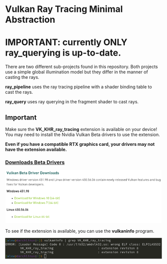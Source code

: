 # Vulkan Ray Tracing Minimal Abstraction

# IMPORTANT: currently ONLY ray_querying is up-to-date.

There are two different sub-projects found in this repository. Both projects use a simple global illumination model but they differ in the manner of casting the rays.

**ray_pipeline** uses the ray tracing pipeline with a shader binding table to cast the rays.

**ray_query** uses ray querying in the fragment shader to cast rays.


## Important

Make sure the **VK_KHR_ray_tracing** extension is available on your device! You may need to install the Nvidia Vulkan Beta drivers to use the extension.

**Even if you have a compatible RTX graphics card, your drivers may not have the extension available.**

### [**Downloads Beta Drivers**](https://developer.nvidia.com/vulkan-driver)

![beta-drivers](resources/drivers.png)

To see if the extension is available, you can use the **vulkaninfo** program.

![vulkaninfo](resources/vulkaninfo.png)